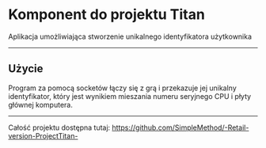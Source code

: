 # Komponent do projektu Titan #
Aplikacja umożliwiająca stworzenie unikalnego identyfikatora użytkownika
- - - -
## Użycie ##
Program za pomocą socketów łączy się z grą i przekazuje jej unikalny identyfikator, który jest wynikiem mieszania numeru seryjnego CPU i płyty głównej komputera.
- - - -
Całość projektu dostępna tutaj: https://github.com/SimpleMethod/-Retail-version-ProjectTitan-
